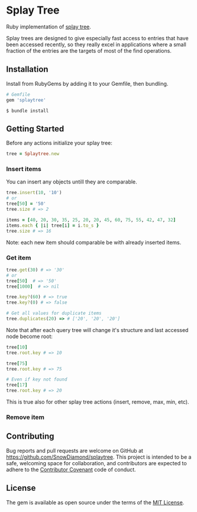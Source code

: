 # Splay Tree
Ruby implementation of [splay tree](https://en.wikipedia.org/wiki/Splay_tree).

Splay trees are designed to give especially fast access to entries that have been accessed recently, so they really excel in applications where a small fraction of the entries are the targets of most of the find operations.

## Installation

Install from RubyGems by adding it to your Gemfile, then bundling.

```ruby
# Gemfile
gem 'splaytree'
```

```
$ bundle install
```

## Getting Started

Before any actions initialize your splay tree:

```ruby
tree = Splaytree.new
```

### Insert items

You can insert any objects untill they are comparable.

```ruby
tree.insert(10, '10')
# or
tree[50] = '50'
tree.size # => 2

items = [40, 20, 30, 35, 25, 20, 20, 45, 60, 75, 55, 42, 47, 32]
items.each { |i| tree[i] = i.to_s }
tree.size # => 16
```

Note: each new item should comparable be with already inserted items.

### Get item

```ruby
tree.get(30) # => '30'
# or
tree[50]  # => '50'
tree[1000]  # => nil

tree.key?(60) # => true
tree.key?(0) # => false

# Get all values for duplicate items
tree.duplicates(20) => # ['20', '20', '20']
```

Note that after each query tree will change it's structure and last accessed node become root:

```ruby
tree[10]
tree.root.key # => 10

tree[75]
tree.root.key # => 75

# Even if key not found
tree[17]
tree.root.key # => 20
```

This is true also for other splay tree actions (insert, remove, max, min, etc).

### Remove item


## Contributing

Bug reports and pull requests are welcome on GitHub at https://github.com/SnowDiamond/splaytree. This project is intended to be a safe, welcoming space for collaboration, and contributors are expected to adhere to the [Contributor Covenant](http://contributor-covenant.org) code of conduct.


## License

The gem is available as open source under the terms of the [MIT License](http://opensource.org/licenses/MIT).

